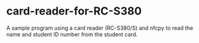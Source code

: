 # card-reader-for-RC-S380
A sample program using a card reader (RC-S380/S) and nfcpy to read the name and student ID number from the student card.
